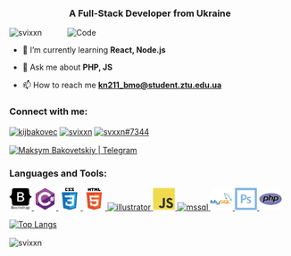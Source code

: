 <h3 align="center">A Full-Stack Developer from Ukraine</h3>
<img align="right" alt="Code" width="400" src="https://i.pinimg.com/originals/8d/62/1f/8d621f66f551b6a39072473d52280ff0.gif">

<p align="left"> <img src="https://komarev.com/ghpvc/?username=svixxn&label=Profile%20views&color=0e75b6&style=flat" alt="svixxn" /> </p>

- 🌱 I’m currently learning **React, Node.js**

- 💬 Ask me about **PHP, JS**

- 📫 How to reach me **kn211_bmo@student.ztu.edu.ua**

<h3 align="left">Connect with me:</h3>
<p align="left">
<a href="https://twitter.com/kijbakovec" target="blank"><img align="center" src="https://raw.githubusercontent.com/rahuldkjain/github-profile-readme-generator/master/src/images/icons/Social/twitter.svg" alt="kijbakovec" height="30" width="40" /></a>
<a href="https://instagram.com/svixxn" target="blank"><img align="center" src="https://raw.githubusercontent.com/rahuldkjain/github-profile-readme-generator/master/src/images/icons/Social/instagram.svg" alt="svixxn" height="30" width="40" /></a>
<a href="https://discord.gg/svxxn#7344" target="blank"><img align="center" src="https://raw.githubusercontent.com/rahuldkjain/github-profile-readme-generator/master/src/images/icons/Social/discord.svg" alt="svxxn#7344" height="30" width="40" /></a>
</p>
<a href="[https://telegram.me/](https://t.me/yoskrilldroppinhard)" target="blank"><img align="center" alt="Maksym Bakovetskiy | Telegram" width="40" height="30" src="https://user-images.githubusercontent.com/49933115/139837223-bf23d3a9-4638-4e17-994a-ac8678d5f517.png"></a>

<h3 align="left">Languages and Tools:</h3>
<p align="left"> <a href="https://getbootstrap.com" target="_blank" rel="noreferrer"> <img src="https://raw.githubusercontent.com/devicons/devicon/master/icons/bootstrap/bootstrap-plain-wordmark.svg" alt="bootstrap" width="40" height="40"/> </a> <a href="https://www.w3schools.com/cs/" target="_blank" rel="noreferrer"> <img src="https://raw.githubusercontent.com/devicons/devicon/master/icons/csharp/csharp-original.svg" alt="csharp" width="40" height="40"/> </a> <a href="https://www.w3schools.com/css/" target="_blank" rel="noreferrer"> <img src="https://raw.githubusercontent.com/devicons/devicon/master/icons/css3/css3-original-wordmark.svg" alt="css3" width="40" height="40"/> </a> <a href="https://www.w3.org/html/" target="_blank" rel="noreferrer"> <img src="https://raw.githubusercontent.com/devicons/devicon/master/icons/html5/html5-original-wordmark.svg" alt="html5" width="40" height="40"/> </a> <a href="https://www.adobe.com/in/products/illustrator.html" target="_blank" rel="noreferrer"> <img src="https://www.vectorlogo.zone/logos/adobe_illustrator/adobe_illustrator-icon.svg" alt="illustrator" width="40" height="40"/> </a> <a href="https://developer.mozilla.org/en-US/docs/Web/JavaScript" target="_blank" rel="noreferrer"> <img src="https://raw.githubusercontent.com/devicons/devicon/master/icons/javascript/javascript-original.svg" alt="javascript" width="40" height="40"/> </a> <a href="https://www.microsoft.com/en-us/sql-server" target="_blank" rel="noreferrer"> <img src="https://www.svgrepo.com/show/303229/microsoft-sql-server-logo.svg" alt="mssql" width="40" height="40"/> </a> <a href="https://www.mysql.com/" target="_blank" rel="noreferrer"> <img src="https://raw.githubusercontent.com/devicons/devicon/master/icons/mysql/mysql-original-wordmark.svg" alt="mysql" width="40" height="40"/> </a> <a href="https://www.photoshop.com/en" target="_blank" rel="noreferrer"> <img src="https://raw.githubusercontent.com/devicons/devicon/master/icons/photoshop/photoshop-line.svg" alt="photoshop" width="40" height="40"/> </a> <a href="https://www.php.net" target="_blank" rel="noreferrer"> <img src="https://raw.githubusercontent.com/devicons/devicon/master/icons/php/php-original.svg" alt="php" width="40" height="40"/> </a> </p>

[![Top Langs](https://github-readme-stats.vercel.app/api/top-langs/?username=svixxn&theme=tokyonight)](https://github-readme-stats-git-masterrstaa-rickstaa.vercel.app/api?username=FelipeFama&&show_icons=true&theme=dark)

<p><img align="center" src="https://github-readme-streak-stats.herokuapp.com/?user=svixxn&" alt="svixxn" /></p>

